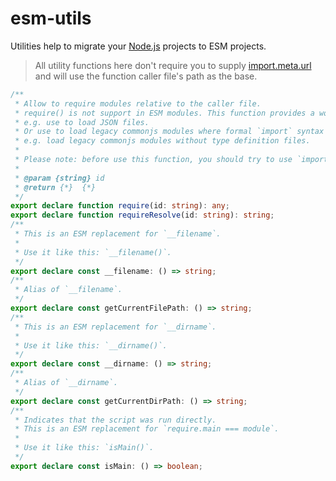 # esm-utils

Utilities help to migrate your [Node.js](https://nodejs.org/en) projects to ESM projects.

> All utility functions here don't require you to supply [import.meta.url](https://nodejs.org/api/esm.html#importmetaurl) and will use the function caller file's path as the base.


```typescript
/**
 * Allow to require modules relative to the caller file.
 * require() is not support in ESM modules. This function provides a workaround when you have to use require() in ESM modules.
 * e.g. use to load JSON files.
 * Or use to load legacy commonjs modules where formal `import` syntax is not convenient.
 * e.g. load legacy commonjs modules without type definition files.
 *
 * Please note: before use this function, you should try to use `import` syntax whenever possible.
 *
 * @param {string} id
 * @return {*}  {*}
 */
export declare function require(id: string): any;
export declare function requireResolve(id: string): string;
/**
 * This is an ESM replacement for `__filename`.
 *
 * Use it like this: `__filename()`.
 */
export declare const __filename: () => string;
/**
 * Alias of `__filename`.
 */
export declare const getCurrentFilePath: () => string;
/**
 * This is an ESM replacement for `__dirname`.
 *
 * Use it like this: `__dirname()`.
 */
export declare const __dirname: () => string;
/**
 * Alias of `__dirname`.
 */
export declare const getCurrentDirPath: () => string;
/**
 * Indicates that the script was run directly.
 * This is an ESM replacement for `require.main === module`.
 *
 * Use it like this: `isMain()`.
 */
export declare const isMain: () => boolean;

```